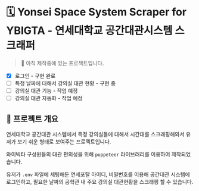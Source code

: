 # 🗓 Yonsei Space System Scraper for YBIGTA - 연세대학교 공간대관시스템 스크래퍼

> 🚧 아직 제작중에 있는 프로젝트입니다.

- [x] 로그인 - 구현 완료
- [ ] 특정 날짜에 대해서 강의실 대관 현황 - 구현 중
- [ ] 강의실 대관 기능 - 작업 예정
- [ ] 강의실 대관 자동화 - 작업 예정

## 📌 프로젝트 개요

연세대학교 공간대관 시스템에서 특정 강의실들에 대해서 시간대를 스크래핑해와서 유저가 보기 쉬운 형태로 보여주는 프로젝트입니다.

와이빅타 구성원들의 대관 편의성을 위해 `puppeteer` 라이브러리를 이용하여 제작되었습니다.

유저가 `.env` 파일에 세팅해둔 연세포탈 아이디, 비밀번호를 이용해 공간대관 시스템에 로그인하고, 필요한 날짜의 공학관 내 주요 강의실 대관현황을 스크래핑 할 수 있습니다.
